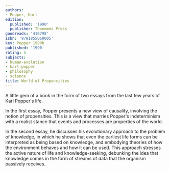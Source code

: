 ```yaml
---
authors:
- Popper, Karl
edition:
  published: '1990'
  publisher: Thoemmes Press
goodreads: '416798'
isbn: '9781855060005'
key: Popper 1990b
published: '1990'
rating: 5
subjects:
- human-evolution
- karl-popper
- philosophy
- science
title: World of Propensities
---
```

A little gem of a book in the form of two essays from the last few years of Karl Popper's life.

In the first essay, Popper presents a new view of causality, involving the notion of propensities. This is a view that marries Popper's indeterminism with a realist stance that events and processes are properties of the world.

In the second essay, he discusses his evolutionary approach to the problem of knowledge, in which he shows that even the earliest life forms can be interpreted as being based on knowledge, and embodying theories of how the environment behaves and how it can be used. This approach stresses the active nature of life and knowledge-seeking, debunking the idea that knowledge comes in the form of streams of data that the organism passively receives.
